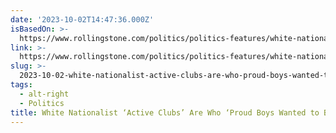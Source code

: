 ```yaml
---
date: '2023-10-02T14:47:36.000Z'
isBasedOn: >-
  https://www.rollingstone.com/politics/politics-features/white-nationalist-active-clubs-1234835015/
link: >-
  https://www.rollingstone.com/politics/politics-features/white-nationalist-active-clubs-1234835015/
slug: >-
  2023-10-02-white-nationalist-active-clubs-are-who-proud-boys-wanted-to-be-rollin
tags:
  - alt-right
  - Politics
title: White Nationalist ‘Active Clubs’ Are Who ‘Proud Boys Wanted to Be’ – Rollin
---
```


